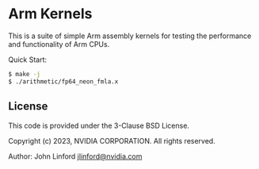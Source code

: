 # Arm Kernels

This is a suite of simple Arm assembly kernels for testing the performance
and functionality of Arm CPUs.

Quick Start:

```bash
$ make -j
$ ./arithmetic/fp64_neon_fmla.x
```

## License
This code is provided under the 3-Clause BSD License.

Copyright (c) 2023, NVIDIA CORPORATION. All rights reserved.

Author: John Linford <jlinford@nvidia.com>


